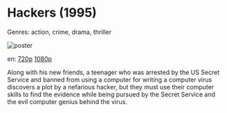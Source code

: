# Hackers (1995)

Genres: action, crime, drama, thriller

![poster](http://image.tmdb.org/t/p/w500/hNjxJbejPHSmKVidHQ9ZHaC0Z7r.jpg)

en:
  [720p](magnet:?xt=urn:btih:608C9E4070398F02757492CF3817783EE93FA32D&tr=udp://glotorrents.pw:6969/announce&tr=udp://tracker.opentrackr.org:1337/announce&tr=udp://torrent.gresille.org:80/announce&tr=udp://tracker.openbittorrent.com:80&tr=udp://tracker.coppersurfer.tk:6969&tr=udp://tracker.leechers-paradise.org:6969&tr=udp://p4p.arenabg.ch:1337&tr=udp://tracker.internetwarriors.net:1337)
  [1080p](magnet:?xt=urn:btih:c7dbfc4ce08a90207517338d094a49054f0491d7&dn=Hackers+%281995%29+1080p+BrRip+x264+-+YIFY&tr=udp%3A%2F%2Ftracker.openbittorrent.com%3A80%2Fannounce&tr=udp%3A%2F%2Fglotorrents.pw%3A6969%2Fannounce&tr=udp%3A%2F%2Ftracker.openbittorrent.com%3A80%2Fannounce&tr=udp%3A%2F%2Ftracker.opentrackr.org%3A1337%2Fannounce&tr=udp%3A%2F%2Fzer0day.to%3A1337%2Fannounce&tr=udp%3A%2F%2Ftracker.coppersurfer.tk%3A6969%2Fannounce)
  


Along with his new friends, a teenager who was arrested by the US Secret Service and banned from using a computer for writing a computer virus discovers a plot by a nefarious hacker, but they must use their computer skills to find the evidence while being pursued by the Secret Service and the evil computer genius behind the virus.